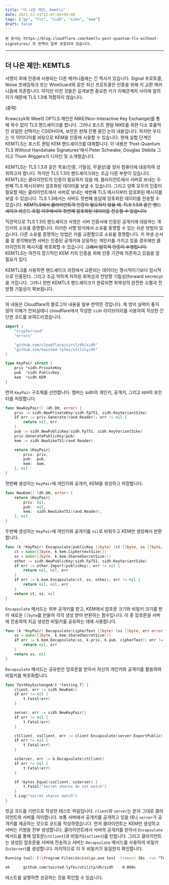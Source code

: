 ```yaml
---
title: "더 나은 제안, Kemtls"
date: 2021-12-21T12:07:02+09:00
tags: ["go", "tls", "sidh", "sike", "kem"]
draft: false
---
```


`본 문서는 https://blog.cloudflare.com/kemtls-post-quantum-tls-without-signatures/ 의 번역이 일부 포함되어 있습니다.`

***

## 더 나은 제안: KEMTLS

서명이 외에 인증에 사용되는 다른 메커니즘에는 긴 역사가 있습니다. Signal 프로토콜, Noise 프레임워크 또는 WireGuard와 같은 최신 프로토콜은 인증을 위해 키 교환 매커니즘에 의존합니다. 하지만 이런 것들은 길게보면 중요한 키가 이해관계자 사이에 알려지기 때문에 TLS 1.3에 적합하지 않습니다.

(중략)

Krawczyk와 Wee의 OPTLS 제안은 NIKE(Non-Interactive Key Exchange)를 통해 악수 없이 TLS 핸드셰이크를 합니다. 그러나 포스트 퀀텀 NIKE를 위한 다소 효율적인 유일한 선택지는 CSIDH이며, 보안은 현재 진행 중인 논의 내용입니다. 하지만 우리는 이 아이디어를 바탕으로 KEM을 인증에 사용할 수 있습니다. 현재 실험 단계인 KEMTLS는 포스트 퀀텀 KEM 핸드셰이크를 대체합니다. 이 내용은 ‘Post-Quantum TLS Without Handshake Signatures’에서 Peter Schwabe, Douglas Stebila 그리고 Thom Wiggers가 디자인 및 소개했습니다.

KEMTLS는 TLS 1.3과 같은 목표(인증, 기밀성, 무결성)를 양자 컴퓨터에 대응하여 성취하고자 합니다. 하지만 TLS 1.3의 핸드셰이크와는 조금 다른 부분이 있습니다. KEMTLS는 클라이언트의 인증이 필요하지 않을 때, 클라이언트에서 서버로 보내는 두번째 TLS 메시지부터 암호화된 데이터를 보낼 수 있습니다. 그리고 양쪽 모두의 인증이 필요할 때는 클라이언트에서 서버로 보내는 세번째 TLS 메시지부터 암호화된 메시지를 보낼 수 있습니다. TLS 1.3에서는 서버도 첫번째 응답에 암호화된 데이터를 전송할 수 있습니다. ~~KEMTLS에서 클라이언트의 인증이 필요하지 않을 때, TLS 1.3과 같은 핸드셰이크 라운드 트립 이후에서야 첫번째 암호화된 데이터를 전송할 수 있습니다.~~

직관적으로 TLS 1.3의 핸드셰이크 서명은 서버 인증서에 인증된 공개키에 대응하는 개인키의 소유를 증명합니다. 이러한 서명 방식에서 소유를 증명할 수 있는 쉬운 방법이 있습니다. 다른 소유를 증명하는 방법은 키를 교환함으로 소유를 증명합니다. 키 파생 순서를 잘 생각해보면 서버는 인증된 공개키에 상응하는 개인키를 가지고 있을 경우에만 클라이언트의 메시지를 복호화할 수 있습니다. ~~그래서 암묵적 인증이 수행됩니다.~~ KEMTLS는 여전히 장기적인 KEM 키의 인증을 위해 인증 기관에 의존하고 있음을 알 필요가 있다. 

KEMTLS를 사용하면 핸드셰이크 과정에서 교환되는 데이터는 명시적이기보다 암시적으로 인증된다. 그리고 조금 약하게 저하된 회복성과 전방향 기밀성(forward secrecy)을 가집니다. 그러나 한번 KEMTLS 핸드셰이크가 완료되면 회복성의 완전한 소멸과 전방향 기밀성이 확보됩니다.

***

위 내용은 Cloudflare의 블로그의 내용을 일부 번역한 것입니다. 제 영어 실력이 좋지 않아 이해가 안되실테니 cloudflare에서 작성한 `sidh` 라이브러리를 사용하여 작성한 간단한 코드를 보여드리겠습니다.

```go
import (
	"crypto/rand"
	"errors"

	"github.com/cloudflare/circl/dh/sidh"
	"github.com/twisted-lyfes/utility/dh"
)

type KeyPair struct {
	priv *sidh.PrivateKey
	pub  *sidh.PublicKey
	kem  *sidh.KEM
}
```

먼저 `KeyPair` 구조체를 선언합니다. 멤버는 sidh의 개인키, 공개키, 그리고 `KEM`의 포인터를 저장합니다.

```go
func NewKeyPair() (dh.DH, error) {
	priv := sidh.NewPrivateKey(sidh.Fp751, sidh.KeyVariantSike)
	if err := priv.Generate(rand.Reader); err != nil {
		return nil, err
	}
	pub := sidh.NewPublicKey(sidh.Fp751, sidh.KeyVariantSike)
	priv.GeneratePublicKey(pub)
	kem := sidh.NewSike751(rand.Reader)

	return &KeyPair{
		priv: priv,
		pub:  pub,
		kem:  kem,
	}, nil
}
```

첫번째 생성자는 `KeyPair`에 개인키와 공개키, KEM을 생성하고 저장합니다.

```go
func NewKem() (dh.DH, error) {
	return &KeyPair{
		priv: nil,
		pub:  nil,
		kem:  sidh.NewSike751(rand.Reader),
	}, nil
}
```

두번째 생성자는 `KeyPair`에 개인키와 공개키를 `nil`로 비워두고 KEM만 생성해서 반환합니다.

```go
func (k *KeyPair) Encapsulate(publicKey []byte) (ct []byte, ss []byte, err error) {
	ct = make([]byte, k.kem.CiphertextSize())
	ss = make([]byte, k.kem.SharedSecretSize())
	other := sidh.NewPublicKey(sidh.Fp751, sidh.KeyVariantSike)
	if err := other.Import(publicKey); err != nil {
		return nil, nil, err
	}
	if err := k.kem.Encapsulate(ct, ss, other); err != nil {
		return nil, nil, err
	}
	return ct, ss, nil
}
```

`Encapsulate` 메서드는 외부 공개키를 받고, KEM에서 암호문 크기와 비밀키 크기를 받아 새로운 `[]byte`를 만들어 각각 생성 받아 반환하는 함수입니다. 이 중 암호문을 서버에 전송하여 지금 생성한 비밀키를 공유하는 데에 사용합니다.

```go
func (k *KeyPair) Decapsulate(cipherText []byte) (ss []byte, err error) {
	ss = make([]byte, k.kem.SharedSecretSize())
	if err := k.kem.Decapsulate(ss, k.priv, k.pub, cipherText); err != nil {
		return nil, err
	}
	return ss, nil
}
```

`Decapsulate` 메서드는 공유받은 암호문을 받아서 자신의 개인키와 공개키를 활용하여 비밀키를 복호화합니다.

```go
func TestKeyExchangeA(t *testing.T) {
	client, err := sidh.NewKem()
	if err != nil {
		t.Fatal(err)
	}

	server, err := sidh.NewKeyPair()
	if err != nil {
		t.Fatal(err)
	}

	ctClient, ssClient, err := client.Encapsulate(server.ExportPublic())
	if err != nil {
		t.Fatal(err)
	}

	ssServer, err := b.Decapsulate(ctClient)
	if err != nil {
		t.Fatal(err)
	}

	if !bytes.Equal(ssClient, ssServer) {
		t.Fatal("secret shares do not match")
	}
	t.Log("secret shares match")
}
```

방금 코드를 기반으로 작성한 테스트 파일입니다. `client`와 `server`는 문자 그대로 클라이언트와 서버를 의미합니다. 보통 서버에서 공개키를 공개하고 있을 테니 `server`가 공개키를 제공하는 것으로 코드를 작성하였습니다. 먼저 클라이언트는 KEM만 생성하고 서버는 키쌍을 전부 생성합니다. 클라이언트에서 서버의 공개키를 받아서 `Encapsulate` 메서드를 통해 암호문(`ctClient`)과 비밀키(`ssClient`)를 만듭니다. 그리고 클라이언트는 생성된 암호문을 서버에 전송하고 서버는 `Decapsulate` 메서드를 사용하여 비밀키(`ssServer`)를 생성합니다. 마지막으로 이 두 비밀키가 동일한지 확인합니다.

```bash
Running tool: C:\Program Files\Go\bin\go.exe test -timeout 30s -run ^TestKeyExchangeA$ github.com/twisted-lyfes/utility/dh/sidh

ok  	github.com/twisted-lyfes/utility/dh/sidh	0.060s
```

테스트를 실행하면 성공하는 것을 확인할 수 있습니다.
